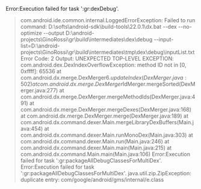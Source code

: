 Error:Execution failed for task ':gr:dexDebug'.
> com.android.ide.common.internal.LoggedErrorException: Failed to run command:
	D:\softs\android-sdk\build-tools\22.0.1\dx.bat --dex --no-optimize --output D:\android-projects\GinoRossi\gr\build\intermediates\dex\debug --input-list=D:\android-projects\GinoRossi\gr\build\intermediates\tmp\dex\debug\inputList.txt
Error Code:
	2
Output:
	UNEXPECTED TOP-LEVEL EXCEPTION:
	com.android.dex.DexIndexOverflowException: method ID not in [0, 0xffff]: 65536
		at com.android.dx.merge.DexMerger$6.updateIndex(DexMerger.java:502)
		at com.android.dx.merge.DexMerger$IdMerger.mergeSorted(DexMerger.java:277)
		at com.android.dx.merge.DexMerger.mergeMethodIds(DexMerger.java:491)
		at com.android.dx.merge.DexMerger.mergeDexes(DexMerger.java:168)
		at com.android.dx.merge.DexMerger.merge(DexMerger.java:189)
		at com.android.dx.command.dexer.Main.mergeLibraryDexBuffers(Main.java:454)
		at com.android.dx.command.dexer.Main.runMonoDex(Main.java:303)
		at com.android.dx.command.dexer.Main.run(Main.java:246)
		at com.android.dx.command.dexer.Main.main(Main.java:215)
		at com.android.dx.command.Main.main(Main.java:106)
    Error:Execution failed for task ':gr:packageAllDebugClassesForMultiDex'.
Error:Execution failed for task ':gr:packageAllDebugClassesForMultiDex'.
> java.util.zip.ZipException: duplicate entry: com/google/android/gms/internal/e.class
